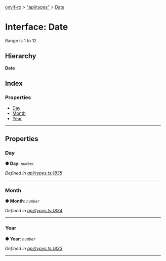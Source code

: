[onvif-rx](../README.md) > ["api/types"](../modules/_api_types_.md) > [Date](../interfaces/_api_types_.date.md)

# Interface: Date

Range is 1 to 12.

## Hierarchy

**Date**

## Index

### Properties

* [Day](_api_types_.date.md#day)
* [Month](_api_types_.date.md#month)
* [Year](_api_types_.date.md#year)

---

## Properties

<a id="day"></a>

###  Day

**● Day**: *`number`*

*Defined in [api/types.ts:1835](https://github.com/patrickmichalina/onvif-rx/blob/034e4d6/src/api/types.ts#L1835)*

___
<a id="month"></a>

###  Month

**● Month**: *`number`*

*Defined in [api/types.ts:1834](https://github.com/patrickmichalina/onvif-rx/blob/034e4d6/src/api/types.ts#L1834)*

___
<a id="year"></a>

###  Year

**● Year**: *`number`*

*Defined in [api/types.ts:1833](https://github.com/patrickmichalina/onvif-rx/blob/034e4d6/src/api/types.ts#L1833)*

___

